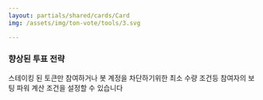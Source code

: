 ```yaml
---
layout: partials/shared/cards/Card
img: /assets/img/ton-vote/tools/3.svg

---
```



### 향상된 투표 전략

스테이킹 된 토큰만 참여하거나 봇 계정을 차단하기위한 최소 수량 조건등 참여자의 보팅 파워 계산 조건을 설정할 수 있습니다
